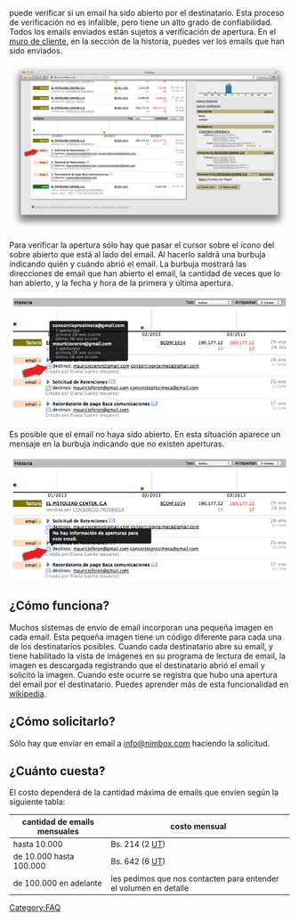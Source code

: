 puede verificar si un email ha sido abierto por el destinatario. Esta
proceso de verificación no es infalible, pero tiene un alto grado de
confiabilidad. Todos los emails enviados están sujetos a verificación de
apertura. En el [muro de cliente](muro_de_cliente "wikilink"), en la
sección de la historia, puedes ver los emails que han sido enviados.

![email-beacon-1.png](email-beacon-1.png "email-beacon-1.png")

Para verificar la apertura sólo hay que pasar el cursor sobre el ícono
del sobre abierto que está al lado del email. Al hacerlo saldrá una
burbuja indicando quién y cuándo abrió el email. La burbuja mostrará las
direcciones de email que han abierto el email, la cantidad de veces que
lo han abierto, y la fecha y hora de la primera y última apertura.

![email-beacon-2.png](email-beacon-2.png "email-beacon-2.png")

Es posible que el email no haya sido abierto. En esta situación aparece
un mensaje en la burbuja indicando que no existen aperturas.

![email-beacon-3.png](email-beacon-3.png "email-beacon-3.png")

## ¿Cómo funciona?

Muchos sistemas de envío de email incorporan una pequeña imagen en cada
email. Esta pequeña imagen tiene un código diferente para cada una de
los destinatarios posibles. Cuando cada destinatario abre su email, y
tiene habilitado la vista de imágenes en su programa de lectura de
email, la imagen es descargada registrando que el destinatario abrió el
email y solicitó la imagen. Cuando este ocurre se registra que hubo una
apertura del email por el destinatario. Puedes aprender más de esta
funcionalidad en
[wikipedia](http://en.wikipedia.org/wiki/Email_tracking#Email_marketing_and_tracking).

## ¿Cómo solicitarlo?

Sólo hay que enviar en email a <info@nimbox.com> haciendo la solicitud.

## ¿Cuánto cuesta?

El costo dependerá de la cantidad máxima de emails que envíen según la
siguiente
tabla:

| cantidad de emails mensuales | costo mensual                                                     |
| ---------------------------- | ----------------------------------------------------------------- |
| hasta 10.000                 | Bs. 214 (2 [UT](UT "wikilink"))                                   |
| de 10.000 hasta 100.000      | Bs. 642 (6 [UT](UT "wikilink"))                                   |
| de 100.000 en adelante       | les pedimos que nos contacten para entender el volumen en detalle |

[Category:FAQ](Category:FAQ "wikilink")
